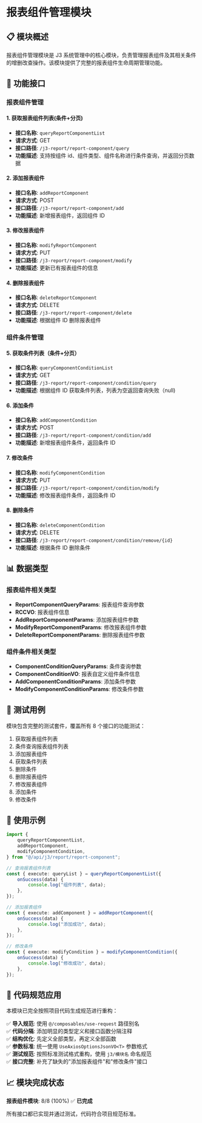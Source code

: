 # 报表组件管理模块

## 📋 模块概述

报表组件管理模块是 J3 系统管理中的核心模块，负责管理报表组件及其相关条件的增删改查操作。该模块提供了完整的报表组件生命周期管理功能。

## 🔧 功能接口

### 报表组件管理

#### 1. 获取报表组件列表(条件+分页)

- **接口名称**: `queryReportComponentList`
- **请求方式**: GET
- **接口路径**: `/j3-report/report-component/query`
- **功能描述**: 支持按组件 id、组件类型、组件名称进行条件查询，并返回分页数据

#### 2. 添加报表组件

- **接口名称**: `addReportComponent`
- **请求方式**: POST
- **接口路径**: `/j3-report/report-component/add`
- **功能描述**: 新增报表组件，返回组件 ID

#### 3. 修改报表组件

- **接口名称**: `modifyReportComponent`
- **请求方式**: PUT
- **接口路径**: `/j3-report/report-component/modify`
- **功能描述**: 更新已有报表组件的信息

#### 4. 删除报表组件

- **接口名称**: `deleteReportComponent`
- **请求方式**: DELETE
- **接口路径**: `/j3-report/report-component/delete`
- **功能描述**: 根据组件 ID 删除报表组件

### 组件条件管理

#### 5. 获取条件列表（条件+分页）

- **接口名称**: `queryComponentConditionList`
- **请求方式**: GET
- **接口路径**: `/j3-report/report-component/condition/query`
- **功能描述**: 根据组件 ID 获取条件列表，列表为空返回查询失败（null)

#### 6. 添加条件

- **接口名称**: `addComponentCondition`
- **请求方式**: POST
- **接口路径**: `/j3-report/report-component/condition/add`
- **功能描述**: 新增报表组件条件，返回条件 ID

#### 7. 修改条件

- **接口名称**: `modifyComponentCondition`
- **请求方式**: PUT
- **接口路径**: `/j3-report/report-component/condition/modify`
- **功能描述**: 修改报表组件条件，返回条件 ID

#### 8. 删除条件

- **接口名称**: `deleteComponentCondition`
- **请求方式**: DELETE
- **接口路径**: `/j3-report/report-component/condition/remove/{id}`
- **功能描述**: 根据条件 ID 删除条件

## 📊 数据类型

### 报表组件相关类型

- **ReportComponentQueryParams**: 报表组件查询参数
- **RCCVO**: 报表组件信息
- **AddReportComponentParams**: 添加报表组件参数
- **ModifyReportComponentParams**: 修改报表组件参数
- **DeleteReportComponentParams**: 删除报表组件参数

### 组件条件相关类型

- **ComponentConditionQueryParams**: 条件查询参数
- **ComponentConditionVO**: 报表自定义组件条件信息
- **AddComponentConditionParams**: 添加条件参数
- **ModifyComponentConditionParams**: 修改条件参数

## 🧪 测试用例

模块包含完整的测试套件，覆盖所有 8 个接口的功能测试：

1. 获取报表组件列表
2. 条件查询报表组件列表
3. 添加报表组件
4. 获取条件列表
5. 删除条件
6. 删除报表组件
7. 修改报表组件
8. 添加条件
9. 修改条件

## 📝 使用示例

```typescript
import {
	queryReportComponentList,
	addReportComponent,
	modifyComponentCondition,
} from "@/api/j3/report/report-component";

// 查询报表组件列表
const { execute: queryList } = queryReportComponentList({
	onSuccess(data) {
		console.log("组件列表", data);
	},
});

// 添加报表组件
const { execute: addComponent } = addReportComponent({
	onSuccess(data) {
		console.log("添加成功", data);
	},
});

// 修改条件
const { execute: modifyCondition } = modifyComponentCondition({
	onSuccess(data) {
		console.log("修改成功", data);
	},
});
```

## 🔄 代码规范应用

本模块已完全按照项目代码生成规范进行重构：

✅ **导入规范**: 使用 `@/composables/use-request` 路径别名  
✅ **代码分隔**: 添加明显的类型定义和接口函数分隔注释  
✅ **结构优化**: 先定义全部类型，再定义全部函数  
✅ **参数标准**: 统一使用 `UseAxiosOptionsJsonVO<T>` 参数格式  
✅ **测试规范**: 按照标准测试格式重构，使用 `j3/模块名` 命名规范  
✅ **接口完整**: 补充了缺失的"添加报表组件"和"修改条件"接口

## 📈 模块完成状态

**报表组件模块**: 8/8 (100%) ✅ **已完成**

所有接口都已实现并通过测试，代码符合项目规范标准。
